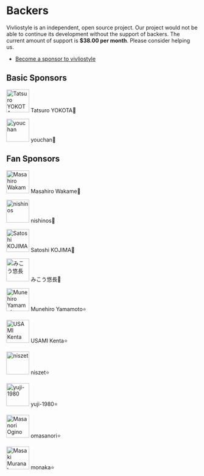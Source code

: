 # Backers

Vivliostyle is an independent, open source project. Our project would not be able to continue its development without the support of backers.
The current amount of support is **\$38.00 per month**. Please consider helping us.

- [Become a sponsor to vivliostyle](https://github.com/sponsors/vivliostyle)

## Basic Sponsors

<p><a href="https://github.com/hidaruma"><img src="https://avatars3.githubusercontent.com/u/12541582?s=460&amp;v=4" title="Tatsuro YOKOTA" width="60" height="60" style="max-width:100%;"></a>
Tatsuro YOKOTA🌹
<p><a href="https://github.com/youchan"><img src="https://avatars1.githubusercontent.com/u/222183?s=460&amp;v=4" title="youchan" width="60" height="60" style="max-width:100%;"></a>
youchan🌹

## Fan Sponsors

<p><a href="https://github.com/vvakame"><img src="https://avatars2.githubusercontent.com/u/125332?s=460&amp;v=4" title="Masahiro Wakame" width="60" height="60" style="max-width:100%;"></a>
Masahiro Wakame🌟
<p><a href="https://github.com/nishinos"><img src="https://avatars3.githubusercontent.com/u/1988266?s=460&amp;v=4" title="nishinos" width="60" height="60" style="max-width:100%;"></a>
nishinos🌟
<p><a href="https://github.com/skoji"><img src="https://avatars2.githubusercontent.com/u/119629?s=460&amp;v=4" title="Satoshi KOJIMA" width="60" height="60" style="max-width:100%;"></a>
Satoshi KOJIMA🌟
<p><a href="https://github.com/y-mikou"><img src="https://avatars2.githubusercontent.com/u/11554223?s=460&amp;v=4" title="みこう悠長" width="60" height="60" style="max-width:100%;"></a>
みこう悠長🌟
<p><a href="https://github.com/munepi"><img src="https://avatars3.githubusercontent.com/u/583148?s=460&amp;v=4" title="Munehiro Yamamoto" width="60" height="60" style="max-width:100%;"></a>
Munehiro Yamamoto⭐️
<p><a href="https://github.com/zonuexe"><img src="https://avatars3.githubusercontent.com/u/822086?s=460&amp;v=4" title="USAMI Kenta" width="60" height="60" style="max-width:100%;"></a>
USAMI Kenta⭐️
<p><a href="https://github.com/niszet"><img src="https://avatars3.githubusercontent.com/u/28832585?s=460&amp;v=4" title="niszet" width="60" height="60" style="max-width:100%;"></a>
niszet⭐️
<p><a href="https://github.com/yuji-1980"><img src="https://avatars3.githubusercontent.com/u/67959695?s=460&amp;v=4" title="yuji-1980" width="60" height="60" style="max-width:100%;"></a>
yuji-1980⭐️
<p><a href="https://github.com/omasanori"><img src="https://avatars2.githubusercontent.com/u/167209?s=460&amp;v=4" title="Masanori Ogino" width="60" height="60" style="max-width:100%;"></a>
omasanori⭐️
<p><a href="https://github.com/monaka"><img src="https://avatars1.githubusercontent.com/u/101795?s=460&amp;v=4" title="Masaki Muranaka" width="60" height="60" style="max-width:100%;"></a>
monaka⭐️
